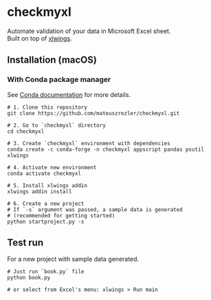 # checkmyxl
Automate validation of your data in Microsoft Excel sheet.  
Built on top of [xlwings]([https://www.xlwings.org).

## Installation (macOS)
### With Conda package manager
See [Conda documentation](https://docs.conda.io) for more details.
```
# 1. Clone this repository
git clone https://github.com/mateuszrezler/checkmyxl.git

# 2. Go to `checkmyxl` directory
cd checkmyxl

# 3. Create `checkmyxl` environment with dependencies
conda create -c conda-forge -n checkmyxl appscript pandas psutil xlwings

# 4. Activate new environment
conda activate checkmyxl

# 5. Install xlwings addin
xlwings addin install

# 6. Create a new project
# If `-s` argument was passed, a sample data is generated
# (recommended for getting started)
python startproject.py -s
```

## Test run
For a new project with sample data generated.
```
# Just run `book.py` file
python book.py

# or select from Excel's menu: xlwings > Run main
```

